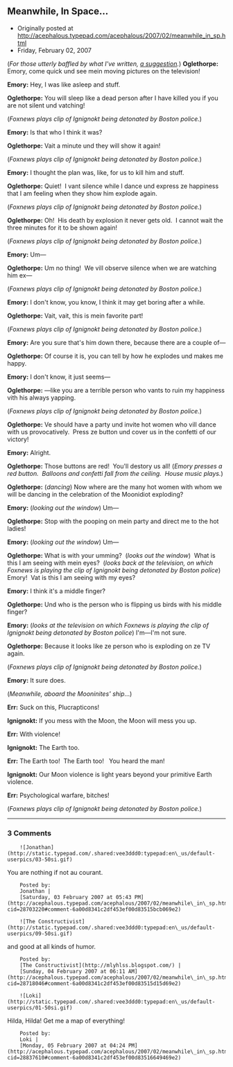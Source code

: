 ## Meanwhile, In Space...

 * Originally posted at http://acephalous.typepad.com/acephalous/2007/02/meanwhile_in_sp.html
 * Friday, February 02, 2007



(_For those utterly baffled by what I've written, [a suggestion](http://www.youtube.com/watch?v=QPYSkw1v7oc)._)
**Oglethorpe:** Emory, come quick und see mein moving pictures on the television!

**Emory:** Hey, I was like asleep and stuff.

**Oglethorpe:** You will sleep like a dead person after I have killed you if you are not silent und vatching!

(_Foxnews plays clip of Ignignokt being detonated by Boston police._)

**Emory:** Is that who I think it was?

**Oglethorpe:** Vait a minute und they will show it again!

(_Foxnews plays clip of Ignignokt being detonated by Boston police._)

**Emory:** I thought the plan was, like, for us to kill him and stuff.

**Oglethorpe:** Quiet!  I vant silence while I dance und express ze happiness that I am feeling when they show him explode again.

(_Foxnews plays clip of Ignignokt being detonated by Boston police._)

**Oglethorpe:** Oh!  His death by explosion it never gets old.  I cannot wait the three minutes for it to be shown again!

(_Foxnews plays clip of Ignignokt being detonated by Boston police._)

**Emory:** Um—

**Oglethorpe:** Um no thing!  We vill observe silence when we are watching him ex—

(_Foxnews plays clip of Ignignokt being detonated by Boston police._)

**Emory:** I don't know, you know, I think it may get boring after a while.

**Oglethorpe:** Vait, vait, this is mein favorite part!

(_Foxnews plays clip of Ignignokt being detonated by Boston police._)

**Emory:** Are you sure that's him down there, because there are a couple of—

**Oglethorpe:** Of course it is, you can tell by how he explodes und makes me happy.

**Emory:** I don't know, it just seems—

**Oglethorpe:** —like you are a terrible person who vants to ruin my happiness vith his always yapping.

(_Foxnews plays clip of Ignignokt being detonated by Boston police._)

**Oglethorpe:** Ve should have a party und invite hot women who vill dance with us provocatively.  Press ze button und cover us in the confetti of our victory!

**Emory:** Alright.

**Oglethorpe:** Those buttons are red!  You'll destory us all! (_Emory presses a red button.  Balloons and confetti fall from the ceiling.  House music plays._)

**Oglethorpe:** (_dancing_) Now where are the many hot women with whom we will be dancing in the celebration of the Moonidiot exploding?

**Emory:** (_looking out the window_) Um—

**Oglethorpe:** Stop with the pooping on mein party and direct me to the hot ladies!

**Emory:** (_looking out the window_) Um—

**Oglethorpe:** What is with your umming?  (_looks out the window_)  What is this I am seeing with mein eyes?  (_looks back at the television, on which Foxnews is playing the clip of Ignignokt being detonated by Boston police_)  Emory!  Vat is this I am seeing with my eyes?

**Emory:** I think it's a middle finger?

**Oglethorpe:** Und who is the person who is flipping us birds with his middle finger?

**Emory:** (_looks at the television on which Foxnews is playing the clip of Ignignokt being detonated by Boston police_) I'm—I'm not sure.

**Oglethorpe:** Because it looks like ze person who is exploding on ze TV again.

(_Foxnews plays clip of Ignignokt being detonated by Boston police._)

**Emory:** It sure does.

(_Meanwhile, aboard the Mooninites' ship_...)

**Err:** Suck on this, Plucrapticons!

**Ignignokt:** If you mess with the Moon, the Moon will mess you up.

**Err:** With violence!

**Ignignokt:** The Earth too.

**Err:** The Earth too!  The Earth too!   You heard the man!

**Ignignokt:** Our Moon violence is light years beyond your primitive Earth violence.

**Err:** Psychological warfare, bitches!

(_Foxnews plays clip of Ignignokt being detonated by Boston police._)

		

* * *

### 3 Comments 

		

                
[]()

	

		![Jonathan](http://static.typepad.com/.shared:vee3ddd0:typepad:en\_us/default-userpics/03-50si.gif)
	

	

		

You are nothing if not au courant.

	

		Posted by:
		Jonathan |
		[Saturday, 03 February 2007 at 05:43 PM](http://acephalous.typepad.com/acephalous/2007/02/meanwhile\_in\_sp.html?cid=28703220#comment-6a00d8341c2df453ef00d83515bcb069e2)

[]()

	

		![The Constructivist](http://static.typepad.com/.shared:vee3ddd0:typepad:en\_us/default-userpics/09-50si.gif)
	

	

		

and good at all kinds of humor.

	

		Posted by:
		[The Constructivist](http://mlyhlss.blogspot.com/) |
		[Sunday, 04 February 2007 at 06:11 AM](http://acephalous.typepad.com/acephalous/2007/02/meanwhile\_in\_sp.html?cid=28718046#comment-6a00d8341c2df453ef00d83515d15d69e2)

[]()

	

		![Loki](http://static.typepad.com/.shared:vee3ddd0:typepad:en\_us/default-userpics/01-50si.gif)
	

	

		

Hilda, Hilda!  Get me a map of everything!

	

		Posted by:
		Loki |
		[Monday, 05 February 2007 at 04:24 PM](http://acephalous.typepad.com/acephalous/2007/02/meanwhile\_in\_sp.html?cid=28837610#comment-6a00d8341c2df453ef00d83516649469e2)

		

        